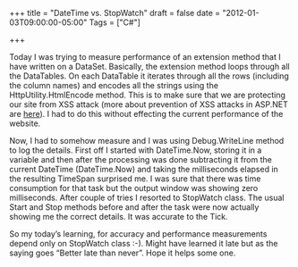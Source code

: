 +++
title = "DateTime vs. StopWatch"
draft = false
date = "2012-01-03T09:00:00-05:00"
Tags = ["C#"]

+++

Today I was trying to measure performance of an extension method that I have written on a DataSet. Basically, the extension method loops through all the DataTables. On each  DataTable it iterates through all the rows (including the column names) and encodes all the strings using the HttpUtility.HtmlEncode method. This is to make sure that we are protecting our site from XSS attack (more about prevention of XSS attacks in ASP.NET are [here](https://msdn.microsoft.com/en-us/library/ff649310.aspx)). I had to do this without effecting the current performance of the website.

Now, I had to somehow measure and I was using Debug.WriteLine method to log the details. First off I started with DateTime.Now, storing it in a variable and then after the processing was done subtracting it from the current DateTime (DateTime.Now) and taking the milliseconds elapsed in the resulting TimeSpan surprised me. I was sure that there was time consumption for that task but the output window was showing zero milliseconds. After couple of tries I resorted to StopWatch class. The usual Start and Stop methods before and after the task were now actually showing me the correct details. It was accurate to the Tick.

So my today’s learning, for accuracy and performance measurements depend only on StopWatch class :-). Might have learned it late but as the saying goes “Better late than never”. Hope it helps some one.